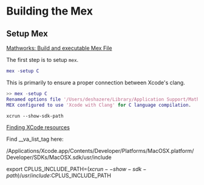 # Building the Mex

## Setup Mex

[Mathworks: Build and executable Mex File](https://www.mathworks.com/help/matlab/matlab_external/build-an-executable-mex-file.html)

The first step is to setup `mex`.

```matlab
mex -setup C
```

This is primarily to ensure a proper connection between Xcode's clang. 

```matlab
>> mex -setup C
Renamed options file '/Users/deshazere/Library/Application Support/MathWorks/MATLAB/R2024a/mex_C_maca64.xml' to '/Users/deshazere/Library/Application Support/MathWorks/MATLAB/R2024a/mex_C_maca64_backup.xml'.
MEX configured to use 'Xcode with Clang' for C language compilation.
```

```Xcode
xcrun --show-sdk-path
```

[Finding XCode resources](https://andreasfertig.blog/2021/02/clang-and-gcc-on-macos-catalina-finding-the-include-paths/)

Find __va_list_tag here:

/Applications/Xcode.app/Contents/Developer/Platforms/MacOSX.platform/Developer/SDKs/MacOSX.sdk/usr/include


export CPLUS_INCLUDE_PATH=$(xcrun --show-sdk-path)/usr/include:$CPLUS_INCLUDE_PATH